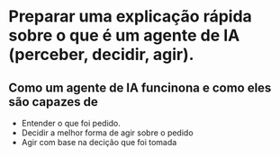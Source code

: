 # 	Preparar uma explicação rápida sobre o que é um agente de IA (perceber, decidir, agir).



## Como um agente de IA funcinona e como eles são capazes de
- Entender o que foi pedido.
- Decidir a melhor forma de agir sobre o pedido
- Agir com base na decição que foi tomada



    